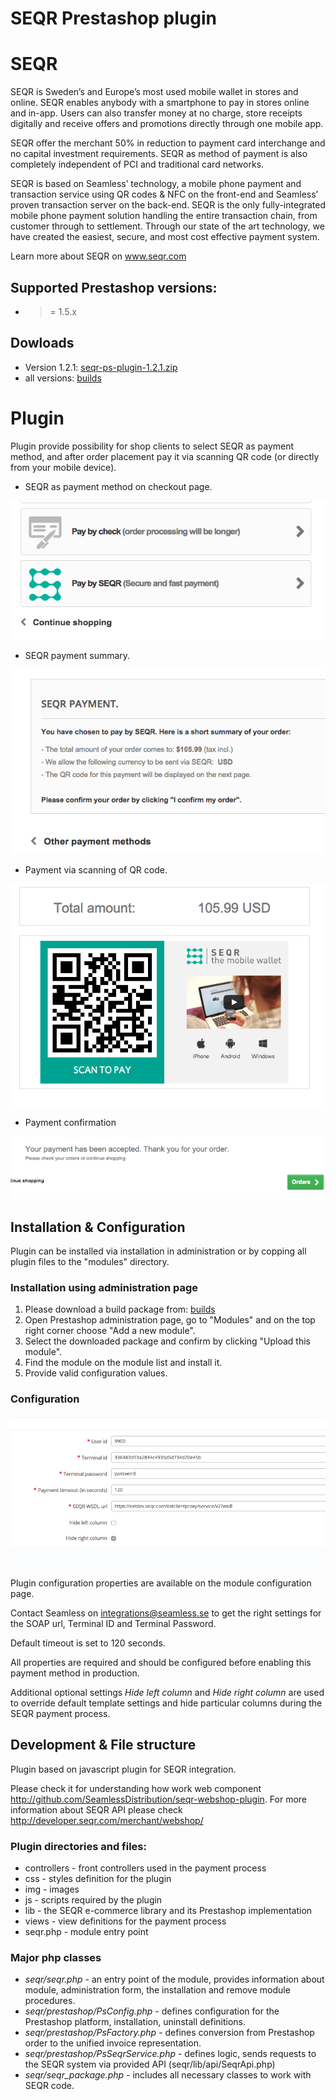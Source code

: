 SEQR Prestashop plugin
======================

# SEQR #
SEQR is Sweden’s and Europe’s most used mobile wallet in stores and online. SEQR enables anybody with a smartphone to pay in stores online and in-app.
Users can also transfer money at no charge, store receipts digitally and receive offers and promotions directly through one mobile app.

SEQR offer the merchant 50% in reduction to payment card interchange and no capital investment requirements.
SEQR as method of payment is also completely independent of PCI and traditional card networks.

SEQR is based on Seamless’ technology, a mobile phone payment and transaction service using QR codes & NFC on the front-end and Seamless’ proven transaction server on the back-end.
SEQR is the only fully-integrated mobile phone payment solution handling the entire transaction chain, from customer through to settlement.
Through our state of the art technology, we have created the easiest, secure, and most cost effective payment system.

Learn more about SEQR on www.seqr.com

## Supported Prestashop versions: ##
* >= 1.5.x

## Dowloads ##
* Version 1.2.1: [seqr-ps-plugin-1.2.1.zip](build/seqr-ps-plugin-1.2.1.zip)
* all versions: [builds](build/)

# Plugin #
Plugin provide possibility for shop clients to select SEQR as payment method, and after order placement pay it via scanning QR code (or directly from your mobile device).

* SEQR as payment method on checkout page.

![alt tag](docs/payment_option.png)

* SEQR payment summary.

![alt tag](docs/payment_summary.png)

* Payment via scanning of QR code.

![alt tag](docs/payment_code.png)

* Payment confirmation

![alt tag](docs/payment_completed.png)

## Installation & Configuration ##

Plugin can be installed via installation in administration or by copping all plugin files to the "modules" directory.

### Installation using administration page ###

1. Please download a build package from: [builds](build/)
2. Open Prestashop administration page, go to "Modules" and on the top right corner choose "Add a new module".
3. Select the downloaded package and confirm by clicking "Upload this module".
4. Find the module on the module list and install it.
5. Provide valid configuration values.

### Configuration ###

![alt tag](docs/seqr_settings.png)

Plugin configuration properties are available on the module configuration page.

Contact Seamless on integrations@seamless.se to get the right settings for the SOAP url, Terminal ID and Terminal Password.

Default timeout is set to 120 seconds.

All properties are required and should be configured before enabling this payment method in production.

Additional optional settings _Hide left column_ and _Hide right column_ are used to override default template settings
and hide particular columns during the SEQR payment process.

## Development & File structure ##

Plugin based on javascript plugin for SEQR integration.

Please check it for understanding how work web component http://github.com/SeamlessDistribution/seqr-webshop-plugin.
For more information about SEQR API please check http://developer.seqr.com/merchant/webshop/

### Plugin directories and files: ###
* controllers - front controllers used in the payment process
* css - styles definition for the plugin
* img - images
* js - scripts required by the plugin
* lib - the SEQR e-commerce library and its Prestashop implementation
* views - view definitions for the payment process
* seqr.php - module entry point

### Major php classes ###
* _seqr/seqr.php_ - an entry point of the module, provides information about module, administration form, the installation and remove module procedures.
* _seqr/prestashop/PsConfig.php_ - defines configuration for the Prestashop platform, installation, uninstall definitions.
* _seqr/prestashop/PsFactory.php_ - defines conversion from Prestashop order to the unified invoice representation.
* _seqr/prestashop/PsSeqrService.php_ - defines logic, sends requests to the SEQR system via provided API (seqr/lib/api/SeqrApi.php)
* _seqr/seqr_package.php_ - includes all necessary classes to work with SEQR code.

